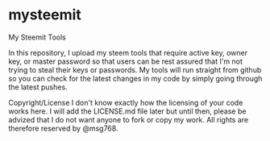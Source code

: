 # mysteemit
My Steemit Tools

In this repository, I upload my steem tools that require active key, owner key, or master password so that users can be rest assured that I'm not trying to steal their keys or passwords. My tools will run straight from github so you can check for the latest changes in my code by simply going through the latest pushes.

Copyright/License
I don't know exactly how the licensing of your code works here. I will add the LICENSE.md file later but until then, please be advized that I do not want anyone to fork or copy my work. All rights are therefore reserved by @msg768.
